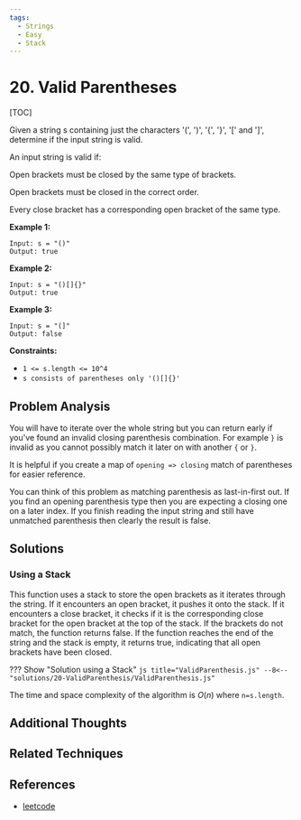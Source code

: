 ```yaml
---
tags:
  - Strings
  - Easy
  - Stack
---
```


# 20. Valid Parentheses

[TOC]

Given a string s containing just the characters '(', ')', '{', '}', '[' and ']', determine if the input string is valid.

An input string is valid if:

Open brackets must be closed by the same type of brackets.

Open brackets must be closed in the correct order.

Every close bracket has a corresponding open bracket of the same type.

**Example 1:**

```
Input: s = "()"
Output: true
```

**Example 2:**

```
Input: s = "()[]{}"
Output: true
```

**Example 3:**

```
Input: s = "(]"
Output: false
```

**Constraints:**

- `1 <= s.length <= 10^4`
- `s consists of parentheses only '()[]{}'`

## Problem Analysis

You will have to iterate over the whole string but you can return early if you've found an invalid closing parenthesis combination. For example `}` is invalid as you cannot possibly match it later on with another `{` or `}`.

It is helpful if you create a map of `opening => closing` match of parentheses for easier reference.

You can think of this problem as matching parenthesis as last-in-first out. If you find an opening parenthesis type then you are expecting a closing one on a later index. If you finish reading the input string and still have unmatched parenthesis then clearly the result is false.

## Solutions

### Using a Stack

This function uses a stack to store the open brackets as it iterates through the string. If it encounters an open bracket, it pushes it onto the stack. If it encounters a close bracket, it checks if it is the corresponding close bracket for the open bracket at the top of the stack. If the brackets do not match, the function returns false. If the function reaches the end of the string and the stack is empty, it returns true, indicating that all open brackets have been closed.

??? Show "Solution using a Stack"
    ```js title="ValidParenthesis.js"
    --8<-- "solutions/20-ValidParenthesis/ValidParenthesis.js"
    ```

The time and space complexity of the algorithm is $O(n)$ where `n=s.length`.

## Additional Thoughts

## Related Techniques

## References

- [leetcode](https://leetcode.com/problems/valid-parentheses)
